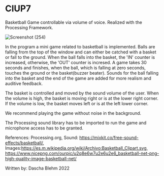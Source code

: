 # CIUP7
Basketball Game controllable via volume of voice.
Realized with the Processing Framework.

![Screenshot (254)](https://user-images.githubusercontent.com/44921828/160443383-6cfdc978-f1aa-4060-99d0-c0ce5c1b0056.png)

In the program a mini game related to basketball is implemented. 
Balls are falling from the top of the window and can either be catched with a basket or fall to the ground.
When the ball falls into the basket, the 'IN' counter is increased, otherwise, the 'OUT' counter is incresed.
A game takes 30 seconds and finishes, when the ball, which is falling at zero seconds, touches the ground or the basket(buzzer beater).
Sounds for the ball falling into the basket and the end of the game are added for more realism and auditive feedback.

The basket is controlled and moved by the sound volume of the user. When the volume is high, the basket is moving right or is at the lower right corner. If the volume is low, the basket moves left or is at the left lower corner.

We recommend playing the game without noise in the background.

The Processing sound library has to be imported to run the game and microphone access has to be granted.

References: Processing.org, Sound: https://mixkit.co/free-sound-effects/basketball/, Images:https://es.m.wikipedia.org/wiki/Archivo:Basketball_Clipart.svg, https://www.nicepng.com/ourpic/u2q8e6w7u2e6u2e6_basketball-net-png-high-quality-image-basketball-net/

Written by: Dascha Blehm 2022


